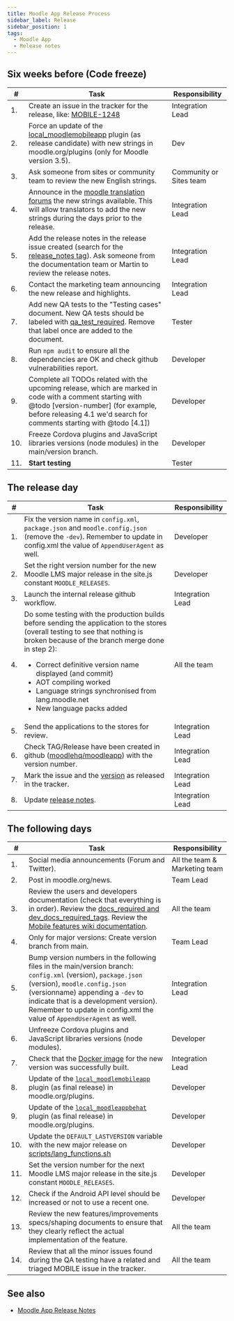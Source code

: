 ```yaml
---
title: Moodle App Release Process
sidebar_label: Release
sidebar_position: 1
tags:
  - Moodle App
  - Release notes
---
```


## Six weeks before (Code freeze)

| **#** | **Task** | **Responsibility** |
|---|---|---|
| 1. | Create an issue in the tracker for the release, like: [MOBILE-1248](https://tracker.moodle.org/browse/MOBILE-1248) | Integration Lead |
| 2. | Force an update of the [local_moodlemobileapp](https://moodle.org/plugins/view.php?id=997) plugin (as release candidate) with new strings in moodle.org/plugins (only for Moodle version 3.5). | Dev |
| 3. | Ask someone from sites or community team to review the new English strings. | Community or Sites team |
| 4. | Announce in the [moodle translation forums](https://lang.moodle.org/mod/forum/view.php?id=5) the new strings available. This will allow translators to add the new strings during the days prior to the release. | Integration Lead |
| 5. | Add the release notes in the release issue created (search for the [release_notes tag](https://tracker.moodle.org/issues/?jql=project%20%3D%20MOBILE%20AND%20labels%20%3D%20release_notes)). Ask someone from the documentation team or Martin to review the release notes. | Integration Lead |
| 6. | Contact the marketing team announcing the new release and highlights. | Integration Lead |
| 7. | Add new QA tests to the "Testing cases" document. New QA tests should be labeled with [qa_test_required](https://tracker.moodle.org/issues/?jql=project%20%3D%20MOBILE%20AND%20resolution%20in%20(Unresolved%2C%20Fixed)%20AND%20labels%20%3D%20qa_test_required%20ORDER%20BY%20priority%20DESC%2C%20updated%20DESC). Remove that label once are added to the document. | Tester |
| 8. | Run `npm audit` to ensure all the dependencies are OK and check github vulnerabilities report. | Developer |
| 9. | Complete all TODOs related with the upcoming release, which are marked in code with a comment starting with @todo [version-number] (for example, before releasing 4.1 we'd search for comments starting with @todo [4.1]) | Developer |
| 10. | Freeze Cordova plugins and JavaScript libraries versions (node modules) in the main/version branch. | Developer |
| 11. | **Start testing** | Tester |

## The release day

| **#** | **Task** | **Responsibility** |
|---|---|---|
| 1. | Fix the version name in `config.xml`, `package.json` and `moodle.config.json` (remove the `-dev`). Remember to update in config.xml the value of `AppendUserAgent` as well. | Developer |
| 2. | Set the right version number for the new Moodle LMS major release in the site.js constant `MOODLE_RELEASES`. | Developer |
| 3. | Launch the internal release github workflow. | Integration Lead |
| 4. | Do some testing with the production builds before sending the application to the stores (overall testing to see that nothing is broken because of the branch merge done in step 2): <ul><li>Correct definitive version name displayed (and commit)</li><li>AOT compiling worked</li><li>Language strings synchronised from lang.moodle.net</li><li>New language packs added</li></ul> | All the team |
| 5. | Send the applications to the stores for review. | Integration Lead |
| 6. | Check TAG/Release have been created in github ([moodlehq/moodleapp](https://github.com/moodlehq/moodleapp/releases)) with the version number. | Integration Lead |
| 7. | Mark the issue and the [version](https://tracker.moodle.org/projects/MOBILE?selectedItem=com.atlassian.jira.jira-projects-plugin:release-page) as released in the tracker. | Integration Lead |
| 8. | Update [release notes](../../app_releases.md). | Integration Lead |

## The following days

| **#** | **Task** | **Responsibility** |
|---|---|---|
| 1. | Social media announcements (Forum and Twitter). | All the team & Marketing team |
| 2. | Post in moodle.org/news. | Team Lead |
| 3. | Review the users and developers documentation (check that everything is in order). Review the [docs_required and dev_docs_required_tags](https://tracker.moodle.org/issues/?jql=project%20%3D%20MOBILE%20AND%20labels%20in%20%28docs_required%2C%20dev_docs_required%29). Review the [Mobile features wiki documentation](https://docs.moodle.org/en/Moodle_Mobile_features). | All the team |
| 4. | Only for major versions: Create version branch from main. | Team Lead |
| 5. | Bump version numbers in the following files in the main/version branch: `config.xml` (version), `package.json` (version), `moodle.config.json` (versionname) appending a `-dev` to indicate that is a development version). Remember to update in config.xml the value of `AppendUserAgent` as well. | Integration Lead |
| 6. | Unfreeze Cordova plugins and JavaScript libraries versions (node modules). | Developer |
| 7. | Check that the [Docker image](https://cloud.docker.com/u/moodlehq/repository/docker/moodlehq/moodleapp/general) for the new version was successfully built. | Integration Lead |
| 8. | Update of the [`local_moodlemobileapp`](https://moodle.org/plugins/view.php?id=997) plugin (as final release) in moodle.org/plugins. | Developer |
| 9. | Update of the [`local_moodleappbehat`](https://github.com/moodlehq/moodle-local_moodleappbehat/) plugin (as final release) in moodle.org/plugins. | Developer |
| 10. | Update the `DEFAULT_LASTVERSION` variable with the new major release on [scripts/lang_functions.sh](https://github.com/moodlehq/moodleapp/blob/main/scripts/lang_functions.sh) | Developer |
| 11. | Set the version number for the next Moodle LMS major release in the site.js constant `MOODLE_RELEASES`. | Developer |
| 12. | Check if the Android API level should be increased or not to use a recent one. | Developer |
| 13. | Review the new features/improvements specs/shaping documents to ensure that they clearly reflect the actual implementation of the feature. | All the team |
| 14. | Review that all the minor issues found during the QA testing have a related and triaged MOBILE issue in the tracker. | All the team |

## See also

- [Moodle App Release Notes](../../app_releases.md)
